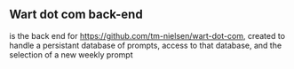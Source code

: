 ## Wart dot com back-end

is the back end for https://github.com/tm-nielsen/wart-dot-com, created to handle a persistant database of prompts, access to that database, and the selection of a new weekly prompt